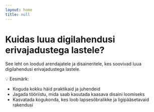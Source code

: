 ```yaml
---
layout: home
title: null
---
```


# Kuidas luua digilahendusi erivajadustega lastele?

See leht on loodud arendajatele ja disaineritele, kes soovivad luua digilahendusi erivajadustega lastele.

💡 Eesmärk:
- Koguda kokku häid praktikaid ja juhendeid
- Jagada tööriistu, mida saab kasutada kaasava disaini loomiseks
- Kasvatada kogukonda, kes loob lapsesõbralikke ja ligipääsetavaid rakendusi
